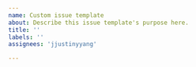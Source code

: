 ```yaml
---
name: Custom issue template
about: Describe this issue template's purpose here.
title: ''
labels: ''
assignees: 'jjustinyyang'

---
```



